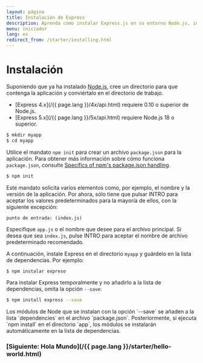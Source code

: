 ```yaml
---
layout: página
title: Instalación de Express
description: Aprenda cómo instalar Express.js en su entorno Node.js, incluyendo la configuración del directorio de su proyecto y la gestión de dependencias con npm.
menu: iniciador
lang: es
redirect_from: /starter/installing.html
---
```


# Instalación

Suponiendo que ya ha instalado [Node.js](https://nodejs.org/), cree un directorio para que contenga la aplicación y conviértalo en el directorio de trabajo.

- [Express 4.x](/{{ page.lang }}/4x/api.html) requiere 0.10 o superior de Node.js.
- [Express 5.x](/{{ page.lang }}/5x/api.html) requiere Node.js 18 o superior.

```bash
$ mkdir myapp
$ cd myapp
```

Utilice el mandato `npm init` para crear un archivo `package.json` para la aplicación.
Para obtener más información sobre cómo funciona `package.json`, consulte [Specifics of npm's package.json handling](https://docs.npmjs.com/files/package.json).

```bash
$ npm init
```

Este mandato solicita varios elementos como, por ejemplo, el nombre y la versión de la aplicación.
Por ahora, sólo tiene que pulsar INTRO para aceptar los valores predeterminados para la mayoría de ellos, con la siguiente excepción:

```
punto de entrada: (index.js)
```

Especifique `app.js` o el nombre que desee para el archivo principal. Si desea que sea `index.js`, pulse INTRO para aceptar el nombre de archivo predeterminado recomendado.

A continuación, instale Express en el directorio `myapp` y guárdelo en la lista de dependencias. Por ejemplo:

```bash
$ npm instalar expreso
```

Para instalar Express temporalmente y no añadirlo a la lista de dependencias, omita la opción `--save`:

```bash
$ npm install express --save
```

<div class="doc-box doc-info" markdown="1">
Los módulos de Node que se instalan con la opción `--save` se añaden a la lista `dependencies` en el archivo `package.json`. Posteriormente, si ejecuta `npm install` en el directorio `app`, los módulos se instalarán automáticamente en la lista de dependencias.
</div>

### [Siguiente: Hola Mundo](/{{ page.lang }}/starter/hello-world.html)
